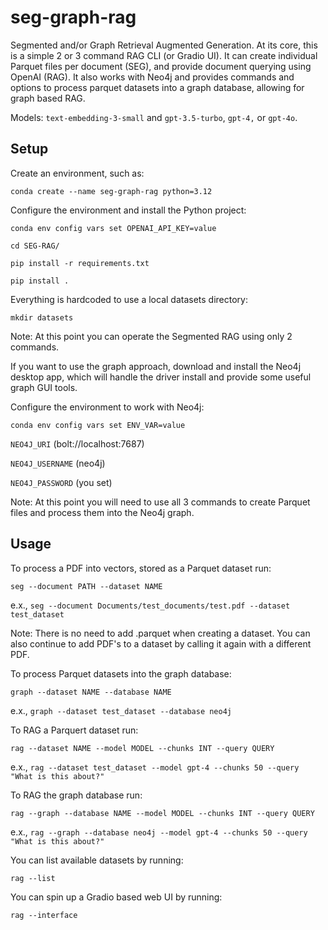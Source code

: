 # seg-graph-rag

Segmented and/or Graph Retrieval Augmented Generation. At its core, this is a simple 2 or 3 command RAG CLI (or Gradio UI). It can create individual Parquet files per document (SEG), and provide document querying using OpenAI (RAG). It also works with Neo4j and provides commands and options to process parquet datasets into a graph database, allowing for graph based RAG.

Models: `text-embedding-3-small` and `gpt-3.5-turbo`, `gpt-4,` or `gpt-4o`.


## Setup

Create an environment, such as:

`conda create --name seg-graph-rag python=3.12`


Configure the environment and install the Python project:

`conda env config vars set OPENAI_API_KEY=value`

`cd SEG-RAG/`

`pip install -r requirements.txt`

`pip install .`


Everything is hardcoded to use a local datasets directory:

`mkdir datasets`


Note: At this point you can operate the Segmented RAG using only 2 commands.


If you want to use the graph approach, download and install the Neo4j desktop app, which will handle the driver install and provide some useful graph GUI tools.

Configure the environment to work with Neo4j:

`conda env config vars set ENV_VAR=value`

`NEO4J_URI` (bolt://localhost:7687)

`NEO4J_USERNAME` (neo4j)

`NEO4J_PASSWORD` (you set)


Note: At this point you will need to use all 3 commands to create Parquet files and process them into the Neo4j graph.


## Usage

To process a PDF into vectors, stored as a Parquet dataset run:

`seg --document PATH --dataset NAME`

e.x., `seg --document Documents/test_documents/test.pdf --dataset test_dataset`

Note: There is no need to add .parquet when creating a dataset. You can also continue to add PDF's to a dataset by calling it again with a different PDF.


To process Parquet datasets into the graph database:

`graph --dataset NAME --database NAME`

e.x., `graph --dataset test_dataset --database neo4j`


To RAG a Parquert dataset run:

`rag --dataset NAME --model MODEL --chunks INT --query QUERY`

e.x., `rag --dataset test_dataset --model gpt-4 --chunks 50 --query "What is this about?"`


To RAG the graph database run:

`rag --graph --database NAME --model MODEL --chunks INT --query QUERY`

e.x., `rag --graph --database neo4j --model gpt-4 --chunks 50 --query "What is this about?"`


You can list available datasets by running:

`rag --list`


You can spin up a Gradio based web UI by running:

`rag --interface`

